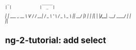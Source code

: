      _               _____ 
    | |             |  _  |
 ___| |_ ___ _ __    \ V / 
/ __| __/ _ \ '_ \   / _ \ 
\__ \ ||  __/ |_) | | |_| |
|___/\__\___| .__/  \_____/
            | |            
            |_|    
            
# ng-2-tutorial: add select
